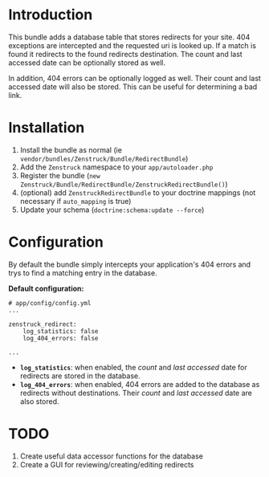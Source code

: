 # Introduction

This bundle adds a database table that stores redirects for your site.  404 exceptions are intercepted and the requested uri is looked up.  If a match is found it redirects to the found redirects destination.  The count and last accessed date can be optionally stored as well.

In addition, 404 errors can be optionally logged as well.  Their count and last accessed date will also be stored.  This can be useful for determining a bad link.

# Installation

1. Install the bundle as normal (ie ``vendor/bundles/Zenstruck/Bundle/RedirectBundle``)
2. Add the ``Zenstruck`` namespace to your ``app/autoloader.php``
3. Register the bundle (``new Zenstruck/Bundle/RedirectBundle/ZenstruckRedirectBundle()``)
4. (optional) add ``ZenstruckRedirectBundle`` to your doctrine mappings (not necessary if ``auto_mapping`` is true)
5. Update your schema (``doctrine:schema:update --force``)

# Configuration

By default the bundle simply intercepts your application's 404 errors and trys to find a matching entry in the database.

**Default configuration:**

    # app/config/config.yml
    ...

    zenstruck_redirect:
        log_statistics: false
        log_404_errors: false

    ...

* **``log_statistics``**: when enabled, the *count* and *last accessed* date for redirects are stored in the database.
* **``log_404_errors``**: when enabled, 404 errors are added to the database as redirects without destinations.  Their *count* and *last accessed* date are also stored.

# TODO

1. Create useful data accessor functions for the database
2. Create a GUI for reviewing/creating/editing redirects